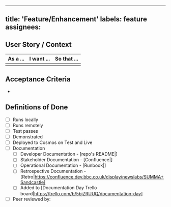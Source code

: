   ---
title: 'Feature/Enhancement'
labels: feature
assignees: 
  ---
## User Story / Context
|As a ...|I want ...|So that ...|
|-|-|-|
|<Who>|<What>|<Why>|
  
## Acceptance Criteria
- <Criteria to satisfy the PR Issue>
  
## Definitions of Done
- [ ] Runs locally
- [ ] Runs remotely
- [ ] Test passes
- [ ] Demonstrated
- [ ] Deployed to Cosmos on Test and Live
- [ ] Documentation
  - [ ] Developer Documentation - [repo's README|<link>]
  - [ ] Stakeholder Documentation - [Confluence|<link>]
  - [ ] Operational Documentation - [Runbook|<link>]
  - [ ] Retrospective Documentation - [Retro|https://confluence.dev.bbc.co.uk/display/newslabs/SUMMA+Sandcastle]
  - [ ] Added to [Documentation Day Trello board|https://trello.com/b/5bjZRUUQ/documentation-day]
- [ ] Peer reviewed by:
